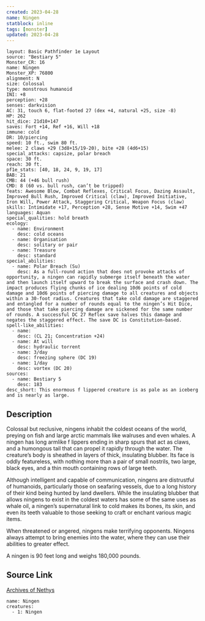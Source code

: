 ```yaml
---
created: 2023-04-28
name: Ningen
statblock: inline
tags: [monster]
updated: 2023-04-28
---
```

```statblock
layout: Basic Pathfinder 1e Layout
source: "Bestiary 5"
Monster_CR: 16
name: Ningen
Monster_XP: 76800
alignment: N
size: Colossal
type: monstrous humanoid
INI: +8
perception: +28
senses: darkvision
AC: 31, touch 6, flat-footed 27 (dex +4, natural +25, size -8)
HP: 262
hit_dice: 21d10+147
saves: Fort +14, Ref +16, Will +18
immune: cold
DR: 10/piercing
speed: 10 ft., swim 80 ft.
melee: 2 claws +29 (3d8+15/19-20), bite +28 (4d6+15)
special_attacks: capsize, polar breach
space: 30 ft.
reach: 30 ft.
pf1e_stats: [40, 18, 24, 9, 19, 17]
BAB: 21
CMB: 44 (+46 bull rush)
CMD: 8 (60 vs. bull rush, can’t be tripped)
feats: Awesome Blow, Combat Reflexes, Critical Focus, Dazing Assault, Improved Bull Rush, Improved Critical (claw), Improved Initiative, Iron Will, Power Attack, Staggering Critical, Weapon Focus (claw)
skills: Intimidate +17, Perception +28, Sense Motive +14, Swim +47
languages: Aquan
special_qualities: hold breath
ecology:
  - name: Environment
    desc: cold oceans
  - name: Organisation
    desc: solitary or pair
  - name: Treasure
    desc: standard
special_abilities:
  - name: Polar Breach (Su)
    desc: As a full-round action that does not provoke attacks of opportunity, a ningen can rapidly submerge itself beneath the water and then launch itself upward to break the surface and crash down. The impact produces flying chunks of ice dealing 10d6 points of cold damage and 10d6 points of piercing damage to all creatures and objects within a 30-foot radius. Creatures that take cold damage are staggered and entangled for a number of rounds equal to the ningen’s Hit Dice, and those that take piercing damage are sickened for the same number of rounds. A successful DC 27 Reflex save halves this damage and negates the staggered effect. The save DC is Constitution-based.
spell-like_abilities:
  - name:
    desc: (CL 21; Concentration +24)
  - name: At will
    desc: hydraulic torrent
  - name: 3/day
    desc: freezing sphere (DC 19)
  - name: 1/day
    desc: vortex (DC 20)
sources:
  - name: Bestiary 5
    desc: 183
desc_short: This enormous f lippered creature is as pale as an iceberg and is nearly as large.
```
## Description
Colossal but reclusive, ningens inhabit the coldest oceans of the world, preying on fish and large arctic mammals like walruses and even whales. A ningen has long armlike f lippers ending in sharp spurs that act as claws, and a humongous tail that can propel it rapidly through the water. The creature’s body is sheathed in layers of thick, insulating blubber. Its face is oddly featureless, with nothing more than a pair of small nostrils, two large, black eyes, and a thin mouth containing rows of large teeth.

 Although intelligent and capable of communication, ningens are distrustful of humanoids, particularly those on seafaring vessels, due to a long history of their kind being hunted by land dwellers. While the insulating blubber that allows ningens to exist in the coldest waters has some of the same uses as whale oil, a ningen’s supernatural link to cold makes its bones, its skin, and even its teeth valuable to those seeking to craft or enchant various magic items.

 When threatened or angered, ningens make terrifying opponents. Ningens always attempt to bring enemies into the water, where they can use their abilities to greater effect.

 A ningen is 90 feet long and weighs 180,000 pounds.
## Source Link
[Archives of Nethys](https://aonprd.com/MonsterDisplay.aspx?ItemName=Ningen)
```encounter-table
name: Ningen
creatures:
  - 1: Ningen
```
